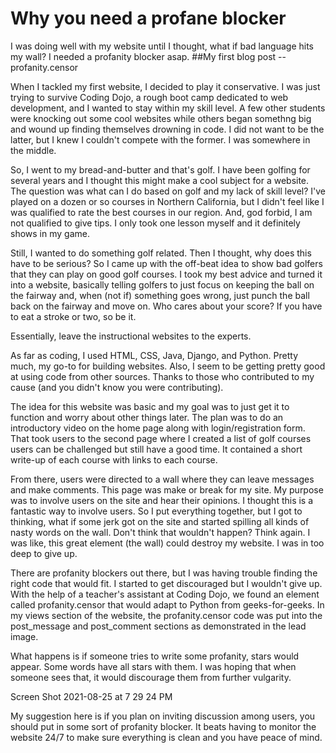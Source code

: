 # Why you need a profane blocker
I was doing well with my website until I thought, what if bad language hits my wall? I needed a profanity blocker asap.
##My first blog post -- profanity.censor

When I tackled my first website, I decided to play it conservative. I was just trying to survive Coding Dojo, a rough boot camp dedicated to web development, and I wanted to stay within my skill level. A few other students were knocking out some cool websites while others began somethng big and wound up finding themselves drowning in code. I did not want to be the latter, but I knew I couldn't compete with the former. I was somewhere in the middle.

So, I went to my bread-and-butter and that's golf. I have been golfing for several years and I thought this might make a cool subject for a website. The question was what can I do based on golf and my lack of skill level? I've played on a dozen or so courses in Northern California, but I didn't feel like I was qualified to rate the best courses in our region. And, god forbid, I am not qualified to give tips. I only took one lesson myself and it definitely shows in my game.

Still, I wanted to do something golf related. Then I thought, why does this have to be serious? So I came up with the off-beat idea to show bad golfers that they can play on good golf courses. I took my best advice and turned it into a website, basically telling golfers to just focus on keeping the ball on the fairway and, when (not if) something goes wrong, just punch the ball back on the fairway and move on. Who cares about your score? If you have to eat a stroke or two, so be it.

Essentially, leave the instructional websites to the experts.

As far as coding, I used HTML, CSS, Java, Django, and Python. Pretty much, my go-to for building websites. Also, I seem to be getting pretty good at using code from other sources. Thanks to those who contributed to my cause (and you didn't know you were contributing).

The idea for this website was basic and my goal was to just get it to function and worry about other things later. The plan was to do an introductory video on the home page along with login/registration form. That took users to the second page where I created a list of golf courses users can be challenged but still have a good time. It contained a short write-up of each course with links to each course.

From there, users were directed to a wall where they can leave messages and make comments. This page was make or break for my site. My purpose was to involve users on the site and hear their opinions. I thought this is a fantastic way to involve users. So I put everything together, but I got to thinking, what if some jerk got on the site and started spilling all kinds of nasty words on the wall. Don't think that wouldn't happen? Think again. I was like, this great element (the wall) could destroy my website. I was in too deep to give up.

There are profanity blockers out there, but I was having trouble finding the right code that would fit. I started to get discouraged but I wouldn't give up. With the help of a teacher's assistant at Coding Dojo, we found an element called profanity.censor that would adapt to Python from geeks-for-geeks. In my views section of the website, the profanity.censor code was put into the post_message and post_comment sections as demonstrated in the lead image.

What happens is if someone tries to write some profanity, stars would appear. Some words have all stars with them. I was hoping that when someone sees that, it would discourage them from further vulgarity.

Screen Shot 2021-08-25 at 7 29 24 PM

My suggestion here is if you plan on inviting discussion among users, you should put in some sort of profanity blocker. It beats having to monitor the website 24/7 to make sure everything is clean and you have peace of mind.
